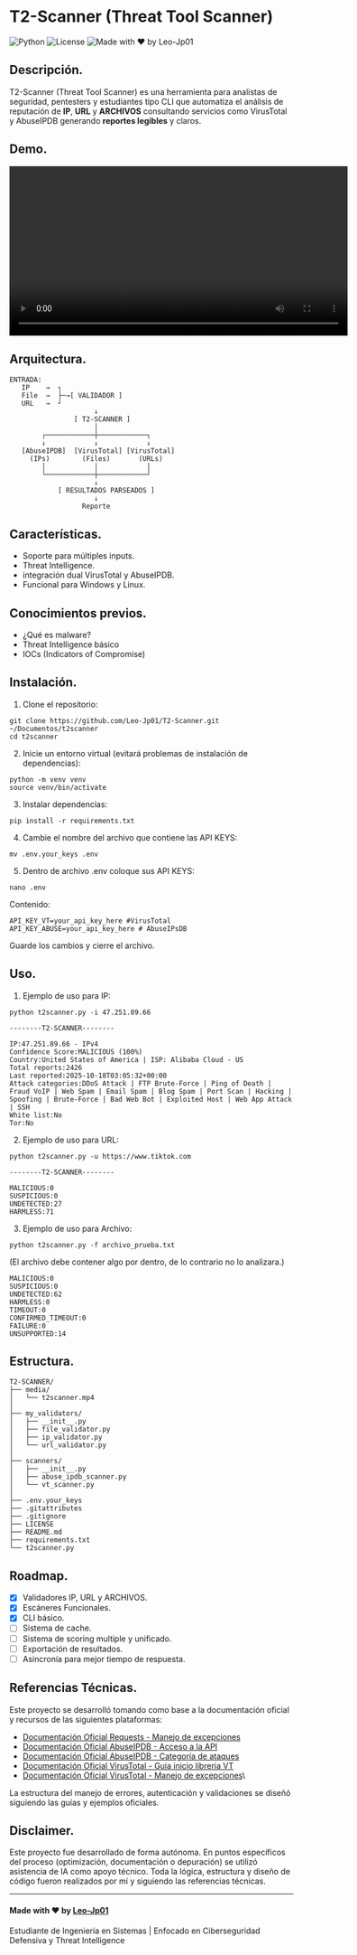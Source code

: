 # T2-Scanner (Threat Tool Scanner)
![Python](https://img.shields.io/badge/python-3.9+-blue.svg)
![License](https://img.shields.io/badge/license-MIT-green.svg)
![Made with ❤️ by Leo-Jp01](https://img.shields.io/badge/Made%20with%20%E2%9D%A4%EF%B8%8F-by%20Leo--Jp01-red.svg)

## Descripción.

T2-Scanner (Threat Tool Scanner) es una herramienta para analistas de seguridad, pentesters y estudiantes tipo CLI que automatiza el análisis de reputación de **IP**, **URL** y **ARCHIVOS** consultando servicios como VirusTotal y AbuseIPDB generando **reportes legibles** y claros. 


## Demo.
<video src="media/t2scanner.mp4" controls width="600">
</video>

## Arquitectura.

```
ENTRADA:
   IP    →  ┐
   File  →  ├─→[ VALIDADOR ]
   URL   →  ┘
                     ↓
                [ T2-SCANNER ]
                     │
        ┌────────────┼────────────┐
        ↓            ↓            ↓
   [AbuseIPDB]  [VirusTotal] [VirusTotal]
     (IPs)        (Files)       (URLs)
        │            │            │
        └────────────┼────────────┘
                     ↓
            [ RESULTADOS PARSEADOS ]
                     ↓
                  Reporte

```

## Características.

- Soporte para múltiples inputs.
- Threat Intelligence.
- integración dual VirusTotal y AbuseIPDB.
- Funcional para Windows y Linux.


## Conocimientos previos.

- ¿Qué es malware?
- Threat Intelligence básico
- IOCs (Indicators of Compromise)


## Instalación.
1) Clone el repositorio:
```
git clone https://github.com/Leo-Jp01/T2-Scanner.git ~/Documentos/t2scanner 
cd t2scanner
```
2) Inicie un entorno virtual (evitará problemas de instalación de dependencias):
```
python -m venv venv
source venv/bin/activate
```
3) Instalar dependencias:
```
pip install -r requirements.txt
```
4) Cambie el nombre del archivo que contiene las API KEYS:
```
mv .env.your_keys .env
```
5) Dentro de archivo .env coloque sus API KEYS:
```
nano .env
```
Contenido:
```
API_KEY_VT=your_api_key_here #VirusTotal 
API_KEY_ABUSE=your_api_key_here # AbuseIPsDB
```
Guarde los cambios y cierre el archivo.


## Uso.
1) Ejemplo de uso para IP:
```
python t2scanner.py -i 47.251.89.66
```
```
--------T2-SCANNER--------

IP:47.251.89.66 - IPv4
Confidence Score:MALICIOUS (100%)
Country:United States of America | ISP: Alibaba Cloud - US
Total reports:2426
Last reported:2025-10-18T03:05:32+00:00
Attack categories:DDoS Attack | FTP Brute-Force | Ping of Death | Fraud VoIP | Web Spam | Email Spam | Blog Spam | Port Scan | Hacking | Spoofing | Brute-Force | Bad Web Bot | Exploited Host | Web App Attack | SSH
White list:No
Tor:No

```
2) Ejemplo de uso para URL:
```
python t2scanner.py -u https://www.tiktok.com
```

```
--------T2-SCANNER--------

MALICIOUS:0
SUSPICIOUS:0
UNDETECTED:27
HARMLESS:71
```
3) Ejemplo de uso para Archivo:
```
python t2scanner.py -f archivo_prueba.txt
```
(El archivo debe contener algo por dentro, de lo contrario no lo analizara.)
```
MALICIOUS:0
SUSPICIOUS:0
UNDETECTED:62
HARMLESS:0
TIMEOUT:0
CONFIRMED_TIMEOUT:0
FAILURE:0
UNSUPPORTED:14
```
## Estructura.
```
T2-SCANNER/
├── media/
│   └── t2scanner.mp4
│
├── my_validators/
│   ├── __init__.py
│   ├── file_validator.py
│   ├── ip_validator.py
│   └── url_validator.py
│
├── scanners/
│   ├── __init__.py
│   ├── abuse_ipdb_scanner.py
│   └── vt_scanner.py
│
├── .env.your_keys
├── .gitattributes
├── .gitignore
├── LICENSE
├── README.md
├── requirements.txt
└── t2scanner.py

```
## Roadmap.
- [x] Validadores IP, URL y ARCHIVOS. 
- [x] Escáneres Funcionales.
- [x] CLI básico. 
- [ ] Sistema de cache.
- [ ] Sistema de scoring multiple y unificado.
- [ ] Exportación de resultados.
- [ ] Asincronía para mejor tiempo de respuesta.

## Referencias Técnicas.
Este proyecto se desarrolló tomando como base a la documentación oficial y recursos de las siguientes plataformas:
- [Documentación Oficial Requests - Manejo de excepciones](https://docs.python-requests.org/en/latest/api/)
- [Documentación Oficial AbuseIPDB - Acceso a la API](https://docs.abuseipdb.com/#configuring-fail2ban)
- [Documentación Oficial AbuseIPDB - Categoría de ataques](https://www.abuseipdb.com/categories)
- [Documentación Oficial VirusTotal - Guia inicio libreria VT](https://virustotal.github.io/vt-py/quickstart.html)
- [Documentación Oficial VirusTotal - Manejo de excepciones](https://virustotal.github.io/vt-py/api/client.html#vt.APIError)\

La estructura del manejo de errores, autenticación y validaciones se diseñó siguiendo las guías y ejemplos oficiales.

## Disclaimer.
Este proyecto fue desarrollado de forma autónoma. En puntos específicos del proceso (optimización, documentación o depuración) se utilizó asistencia de IA como apoyo técnico. Toda la lógica, estructura y diseño de código fueron realizados por mí y siguiendo las referencias técnicas.

---
#### Made with ❤️ by [Leo-Jp01](https://github.com/Leo-Jp01) 
Estudiante de Ingeniería en Sistemas | Enfocado en Ciberseguridad Defensiva y Threat Intelligence
